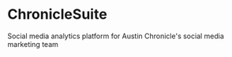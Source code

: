 # ChronicleSuite
Social media analytics platform for Austin Chronicle's social media marketing team
